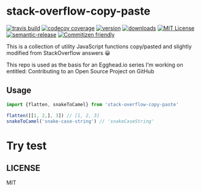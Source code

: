 # stack-overflow-copy-paste

[![travis build](https://img.shields.io/travis/eggheadio-github/stack-overflow-copy-paste.svg?style=flat-square)](https://travis-ci.org/eggheadio-github/stack-overflow-copy-paste)
[![codecov coverage](https://img.shields.io/codecov/c/github/eggheadio-github/stack-overflow-copy-paste.svg?style=flat-square)](https://codecov.io/github/eggheadio-github/stack-overflow-copy-paste)
[![version](https://img.shields.io/npm/v/stack-overflow-copy-paste.svg?style=flat-square)](http://npm.im/stack-overflow-copy-paste)
[![downloads](https://img.shields.io/npm/dm/stack-overflow-copy-paste.svg?style=flat-square)](http://npm-stat.com/charts.html?package=stack-overflow-copy-paste&from=2015-08-01)
[![MIT License](https://img.shields.io/npm/l/stack-overflow-copy-paste.svg?style=flat-square)](http://opensource.org/licenses/MIT)
[![semantic-release](https://img.shields.io/badge/%20%20%F0%9F%93%A6%F0%9F%9A%80-semantic--release-e10079.svg?style=flat-square)](https://github.com/semantic-release/semantic-release)
[![Commitizen friendly](https://img.shields.io/badge/commitizen-friendly-brightgreen.svg?style=flat-square)](http://commitizen.github.io/cz-cli/)

This is a collection of utility JavaScript functions copy/pasted and slightly modified from StackOverflow answers 😀

This repo is used as the basis for an Egghead.io series I'm working on entitled: Contributing to an Open Source Project on GitHub

## Usage

```javascript
import {flatten, snakeToCamel} from 'stack-overflow-copy-paste'

flatten([[1, 2,], 3]) // [1, 2, 3]
snakeToCamel('snake-case-string') // 'snakeCaseString'
```

# Try test

## LICENSE

MIT

